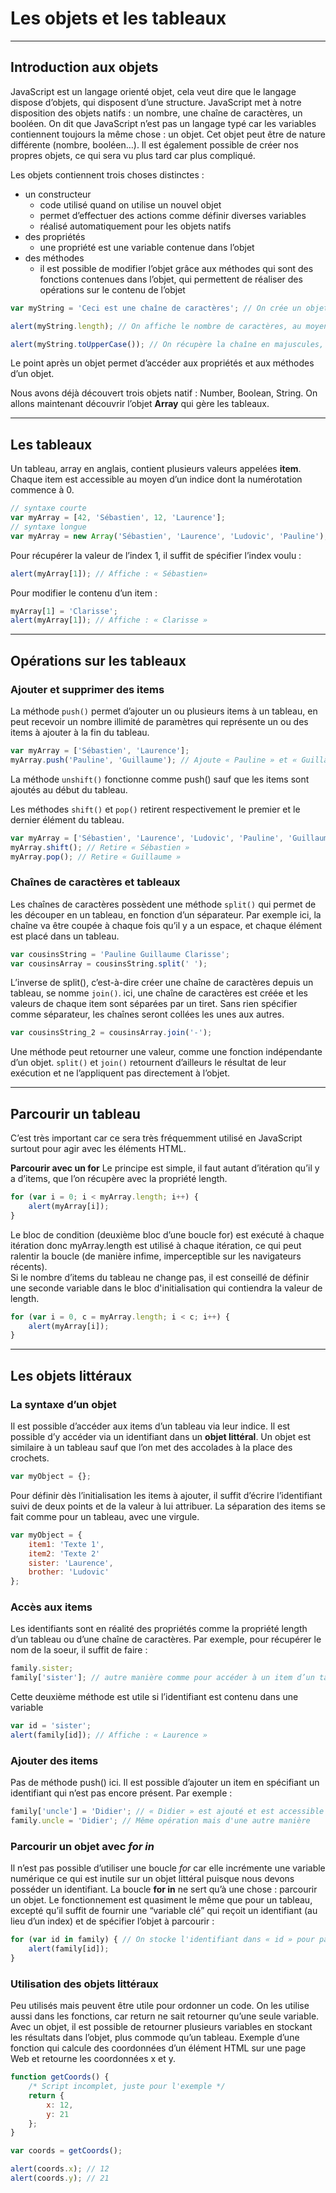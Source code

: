 # Les objets et les tableaux

----

## Introduction aux objets
JavaScript est un langage orienté objet, cela veut dire que le langage dispose d’objets, qui disposent d’une structure. JavaScript met à notre disposition des objets natifs : un nombre, une chaîne de caractères, un booléen. On dit que JavaScript n’est pas un langage typé car les variables contiennent toujours la même chose : un objet. Cet objet peut être de nature différente (nombre, booléen…). Il est également possible de créer nos propres objets, ce qui sera vu plus tard car plus compliqué.

Les objets contiennent trois choses distinctes :
- un constructeur
  - code utilisé quand on utilise un nouvel objet
  - permet d’effectuer des actions comme définir diverses variables
  - réalisé automatiquement pour les objets natifs
- des propriétés
  - une propriété est une variable contenue dans l’objet
- des méthodes
  - il est possible de modifier l’objet grâce aux méthodes qui sont des fonctions contenues dans l’objet, qui permettent de réaliser des opérations sur le contenu de l’objet

```javascript
var myString = 'Ceci est une chaîne de caractères'; // On crée un objet String

alert(myString.length); // On affiche le nombre de caractères, au moyen de la propriété « length »

alert(myString.toUpperCase()); // On récupère la chaîne en majuscules, avec la méthode toUpperCase()
```
Le point après un objet permet d’accéder aux propriétés et aux méthodes d’un objet.

Nous avons déjà découvert trois objets natif : Number, Boolean, String. On allons maintenant découvrir l’objet **Array** qui gère les tableaux.

----

## Les tableaux
Un tableau, array en anglais, contient plusieurs valeurs appelées **item**. Chaque item est accessible au moyen d’un indice dont la numérotation commence à 0.
```javascript
// syntaxe courte
var myArray = [42, 'Sébastien', 12, 'Laurence'];
// syntaxe longue
var myArray = new Array('Sébastien', 'Laurence', 'Ludovic', 'Pauline');
```
Pour récupérer la valeur de l’index 1, il suffit de spécifier l’index voulu :
```javascript
alert(myArray[1]); // Affiche : « Sébastien»
```
Pour modifier le contenu d’un item :
```javascript
myArray[1] = 'Clarisse';
alert(myArray[1]); // Affiche : « Clarisse »
```

----

## Opérations sur les tableaux

### Ajouter et supprimer des items
La méthode `push()` permet d’ajouter un ou plusieurs items à un tableau, en peut recevoir un nombre illimité de paramètres qui représente un ou des items à ajouter à la fin du tableau.
```javascript
var myArray = ['Sébastien', 'Laurence'];
myArray.push('Pauline', 'Guillaume'); // Ajoute « Pauline » et « Guillaume » à la fin du tableau
```
La méthode `unshift()` fonctionne comme push() sauf que les items sont ajoutés au début du tableau.

Les méthodes `shift()` et `pop()` retirent respectivement le premier et le dernier élément du tableau.
```javascript
var myArray = ['Sébastien', 'Laurence', 'Ludovic', 'Pauline', 'Guillaume'];
myArray.shift(); // Retire « Sébastien »
myArray.pop(); // Retire « Guillaume »
```

### Chaînes de caractères et tableaux
Les chaînes de caractères possèdent une méthode `split()` qui permet de les découper en un tableau, en fonction d’un séparateur.
Par exemple ici, la chaîne va être coupée à chaque fois qu’il y a un espace, et chaque élément est placé dans un tableau.
```javascript
var cousinsString = 'Pauline Guillaume Clarisse';
var cousinsArray = cousinsString.split(' ');
```
L’inverse de split(), c’est-à-dire créer une chaîne de caractères depuis un tableau, se nomme `join()`. ici, une chaîne de caractères est créée et les valeurs de chaque item sont séparées par un tiret. Sans rien spécifier comme séparateur, les chaînes seront collées les unes aux autres.
```javascript
var cousinsString_2 = cousinsArray.join('-');
```
Une méthode peut retourner une valeur, comme une fonction indépendante d’un objet. `split()` et `join()` retournent d’ailleurs le résultat de leur exécution et ne l’appliquent pas directement à l’objet.

----

## Parcourir un tableau
C’est très important car ce sera très fréquemment utilisé en JavaScript surtout pour agir avec les éléments HTML.

**Parcourir avec un for**
Le principe est simple, il faut autant d’itération qu’il y a d’items, que l’on récupère avec la propriété length.
```javascript
for (var i = 0; i < myArray.length; i++) {
    alert(myArray[i]);		
}
```

Le bloc de condition (deuxième bloc d’une boucle for) est exécuté à chaque itération donc myArray.length est utilisé à chaque itération, ce qui peut ralentir la boucle (de manière infime, imperceptible sur les navigateurs récents).  
Si le nombre d’items du tableau ne change pas, il est conseillé de définir une seconde variable dans le bloc d'initialisation qui contiendra la valeur de length.
```javascript
for (var i = 0, c = myArray.length; i < c; i++) {
    alert(myArray[i]);		
}
```

----

## Les objets littéraux

### La syntaxe d’un objet
Il est possible d’accéder aux items d’un tableau via leur indice. Il est possible d’y accéder via un identifiant dans un **objet littéral**. Un objet est similaire à un tableau sauf que l’on met des accolades à la place des crochets.
```javascript
var myObject = {};
```

Pour définir dès l’initialisation les items à ajouter, il suffit d’écrire l’identifiant suivi de deux points et de la valeur à lui attribuer. La séparation des items se fait comme pour un tableau, avec une virgule.
```javascript
var myObject = {
    item1: 'Texte 1',
    item2: 'Texte 2'
    sister: 'Laurence',
    brother: 'Ludovic'
};
```

### Accès aux items

Les identifiants sont en réalité des propriétés comme la propriété length d’un tableau ou d’une chaîne de caractères. Par exemple, pour récupérer le nom de la soeur, il suffit de faire :
```javascript
family.sister;
family['sister']; // autre manière comme pour accéder à un item d’un tableau
```
Cette deuxième méthode est utile si l’identifiant est contenu dans une variable
```javascript
var id = 'sister';
alert(family[id]); // Affiche : « Laurence »
```

### Ajouter des items
Pas de méthode push() ici. Il est possible d’ajouter un item en spécifiant un identifiant qui n’est pas encore présent. Par exemple :
```javascript
family['uncle'] = 'Didier'; // « Didier » est ajouté et est accessible via l'identifiant « uncle »
family.uncle = 'Didier'; // Même opération mais d'une autre manière
```

### Parcourir un objet avec *for in*
Il n’est pas possible d’utiliser une boucle *for* car elle incrémente une variable numérique ce qui est inutile sur un objet littéral puisque nous devons posséder un identifiant.
La boucle **for in** ne sert qu’à une chose : parcourir un objet.
Le fonctionnement est quasiment le même que pour un tableau, excepté qu’il suffit de fournir une “variable clé” qui reçoit un identifiant (au lieu d’un index) et de spécifier l’objet à parcourir :
```javascript
for (var id in family) { // On stocke l'identifiant dans « id » pour parcourir l'objet « family »
    alert(family[id]);		
}
```

### Utilisation des objets littéraux
Peu utilisés mais peuvent être utile pour ordonner un code. On les utilise aussi dans les fonctions, car return ne sait retourner qu’une seule variable. Avec un objet, il est possible de retourner plusieurs variables en stockant les résultats dans l’objet, plus commode qu’un tableau.
Exemple d’une fonction qui calcule des coordonnées d’un élément HTML sur une page Web et retourne les coordonnées x et y.
```javascript
function getCoords() {
    /* Script incomplet, juste pour l'exemple */
    return {
        x: 12,
        y: 21
    };
}

var coords = getCoords();

alert(coords.x); // 12
alert(coords.y); // 21
```
